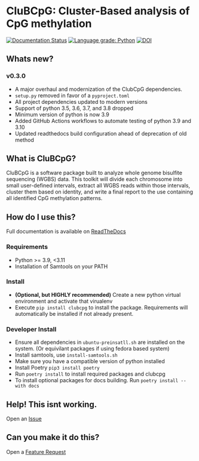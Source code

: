 # CluBCpG: Cluster-Based analysis of CpG methylation

[![Documentation Status](https://readthedocs.org/projects/clubcpg/badge/?version=latest)](https://clubcpg.readthedocs.io/en/latest/?badge=latest)
[![Language grade: Python](https://img.shields.io/lgtm/grade/python/g/waterlandlab/CluBCpG.svg?logo=lgtm&logoWidth=18)](https://lgtm.com/projects/g/waterlandlab/CluBCpG/context:python)
[![DOI](https://zenodo.org/badge/179135025.svg)](https://zenodo.org/badge/latestdoi/179135025)

## Whats new?
### v0.3.0
* A major overhaul and modernization of the ClubCpG dependencies.
* `setup.py` removed in favor of a `pyproject.toml`
* All project dependencies updated to modern versions
* Support of python 3.5, 3.6, 3.7, and 3.8 dropped
* Minimum version of python is now 3.9
* Added GitHub Actions workflows to automate testing of python 3.9 and 3.10
* Updated readthedocs build configuration ahead of deprecation of old method


## What is CluBCpG?
CluBCpG is a software package built to analyze whole genome bisulfite sequencing (WGBS) data. This toolkit will divide each chromosome into small user-defined intervals, extract all WGBS reads within those intervals, cluster them based on identity, and write a final report to the use containing all identified CpG methylation patterns.

## How do I use this?
Full documentation is available on [ReadTheDocs](https://clubcpg.readthedocs.io/en/latest/index.html)

### Requirements
* Python >= 3.9, <3.11
* Installation of Samtools on your PATH

### Install
* __(Optional, but HIGHLY recommended)__ Create a new python virtual environment and activate that virualenv
* Execute `pip install clubcpg` to install the package. Requirements will automatically be installed if not already present.

### Developer Install
* Ensure all dependencies in `ubuntu-preinsatll.sh` are installed on the system. (Or equivilant packages if using fedora based system)
* Install samtools, use `install-samtools.sh`
* Make sure you have a compatible version of python installed
* Install Poetry `pip3 install poetry`
* Run `poetry install` to install required packages and clubcpg
* To install optional packages for docs building. Run `poetry install --with docs`

## Help! This isnt working.
Open an [Issue](https://github.com/waterlandlab/CluBCpG/issues/new/choose)

## Can you make it do this?
Open a [Feature Request](https://github.com/waterlandlab/CluBCpG/issues/new/choose)
